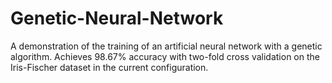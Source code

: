 # Genetic-Neural-Network
A demonstration of the training of an artificial neural network with a genetic algorithm. Achieves 98.67% accuracy with two-fold cross validation on the Iris-Fischer dataset in the current configuration.
